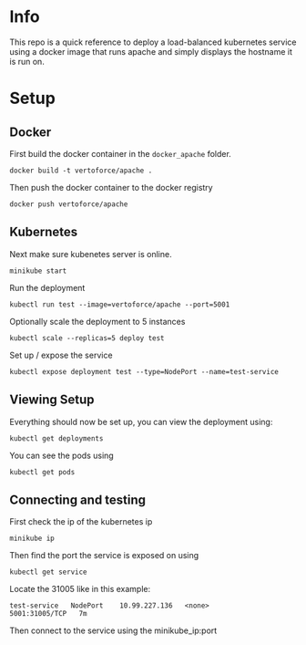 Info
=====

This repo is a quick reference to deploy a load-balanced kubernetes service using a docker image that runs apache and simply displays the hostname it is run on.


Setup
========


Docker
------

First build the docker container in the `docker_apache` folder.

`docker build -t vertoforce/apache .`

Then push the docker container to the docker registry

`docker push vertoforce/apache`



Kubernetes
-------

Next make sure kubenetes server is online.

`minikube start`


Run the deployment

`kubectl run test --image=vertoforce/apache --port=5001`

Optionally scale the deployment to 5 instances

`kubectl scale --replicas=5 deploy test`

Set up / expose the service

`kubectl expose deployment test --type=NodePort --name=test-service`


Viewing Setup
------

Everything should now be set up, you can view the deployment using:

`kubectl get deployments`

You can see the pods using

`kubectl get pods`


Connecting and testing
----------------

First check the ip of the kubernetes ip

`minikube ip`

Then find the port the service is exposed on using

`kubectl get service`

Locate the 31005 like in this example:

`test-service   NodePort    10.99.227.136   <none>        5001:31005/TCP   7m`

Then connect to the service using the minikube_ip:port



